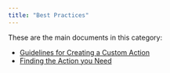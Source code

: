 ```yaml
---
title: "Best Practices"
---
```


These are the main documents in this category:

* [Guidelines for Creating a Custom Action](guidelines-custom-action)
* [Finding the Action you Need](finding-the-action-you-need-1)
